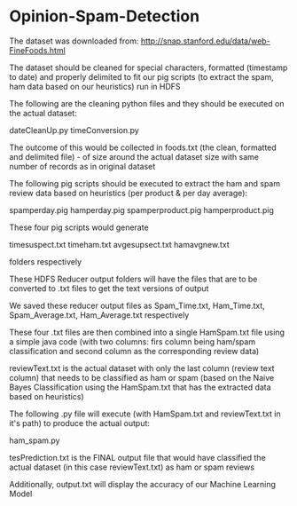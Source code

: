 # Opinion-Spam-Detection

The dataset was downloaded from: http://snap.stanford.edu/data/web-FineFoods.html

The dataset should be cleaned for special characters, formatted (timestamp to date) and properly delimited to fit our pig scripts (to extract the spam, ham data based on our heuristics) run in HDFS

The following are the cleaning python files and they should be executed on the actual dataset:

dateCleanUp.py
timeConversion.py

The outcome of this would be collected in foods.txt (the clean, formatted and delimited file) - of size around the actual dataset size with same number of records as in original dataset

The following pig scripts should be executed to extract the ham and spam review data based on heuristics (per product & per day average):

spamperday.pig
hamperday.pig
spamperproduct.pig
hamperproduct.pig

These four pig scripts would generate 

timesuspect.txt
timeham.txt
avgesupsect.txt
hamavgnew.txt

folders respectively

These HDFS Reducer output folders will have the files that are to be converted to .txt files to get the text versions of output

We saved these reducer output files as Spam_Time.txt, Ham_Time.txt, Spam_Average.txt, Ham_Average.txt respectively

These four .txt files are then combined into a single HamSpam.txt file using a simple java code (with two columns: firs column being ham/spam classification and second column as the corresponding review data)

reviewText.txt is the actual dataset with only the last column (review text column) that needs to be classified as ham or spam (based on the Naive Bayes Classification using the HamSpam.txt that has the extracted data based on heuristics)

The following .py file will execute (with HamSpam.txt and reviewText.txt in it's path) to produce the actual output:

ham_spam.py

tesPrediction.txt is the FINAL output file that would have classified the actual dataset (in this case reviewText.txt) as ham or spam reviews

Additionally, output.txt will display the accuracy of our Machine Learning Model
